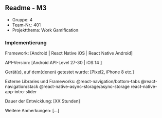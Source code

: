 ## Readme - M3

* Gruppe:	4
* Team-Nr.: 401
* Projektthema: Work Gamification

### Implementierung

Framework:	[Android | React Native iOS | React Native Android]

API-Version:	[Android API-Level 27-30 | iOS 14 ]

Gerät(e), auf dem(denen) getestet wurde:
[Pixel2, iPhone 8 etc.]

Externe Libraries und Frameworks:
@react-navigation/bottom-tabs
@react-navigation/stack
@react-native-async-storage/async-storage
react-native-app-intro-slider

Dauer der Entwicklung:
[XX Stunden]

Weitere Anmerkungen:
[...]